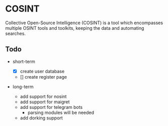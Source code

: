 # COSINT
Collective Open-Source Intelligence (COSINT) is a tool which encompasses multiple OSINT tools and toolkits, keeping the data and automating searches.

## Todo
* short-term
  - [x] create user database
  - [] create register page

  
* long-term
  * add support for nosint
  * add support for maigret
  * add support for telegram bots
    * parsing modules will be needed
  * add dorking support